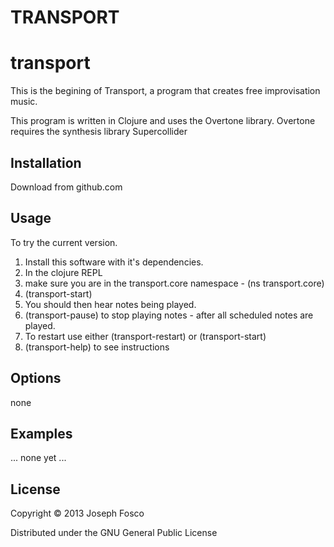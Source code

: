 TRANSPORT
=========

# transport

This is the begining of Transport, a program that creates free improvisation music.

This program is written in Clojure and uses the Overtone library. Overtone requires the synthesis library Supercollider

## Installation

Download from github.com

## Usage

To try the current version.

1. Install this software with it's dependencies.
2. In the clojure REPL
3. make sure you are in the transport.core namespace - (ns transport.core)
4. (transport-start)
5. You should then hear notes being played.
6. (transport-pause) to stop playing notes - after all scheduled notes are played.
7. To restart use either (transport-restart) or (transport-start)
8. (transport-help) to see instructions

## Options

none

## Examples

... none yet ...

## License

Copyright © 2013 Joseph Fosco

Distributed under the GNU General Public License
